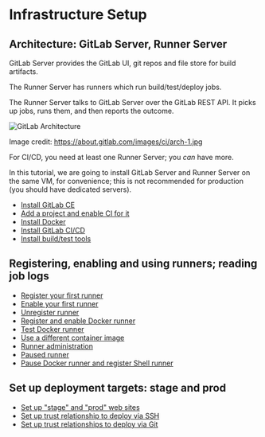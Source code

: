 # Infrastructure Setup

## Architecture: GitLab Server, Runner Server

GitLab Server provides the GitLab UI, git repos and file store for build artifacts.

The Runner Server has runners which run build/test/deploy jobs.

The Runner Server talks to GitLab Server over the GitLab REST API.
It picks up jobs, runs them, and then reports the outcome.

![GitLab Architecture](https://about.gitlab.com/images/ci/arch-1.jpg)

Image credit: https://about.gitlab.com/images/ci/arch-1.jpg

For CI/CD, you need at least one Runner Server; you _can_ have more.

In this tutorial, we are going to install GitLab Server and Runner Server
on the same VM, for convenience; this is not recommended for production
(you should have dedicated servers).


- [Install GitLab CE](10-installing-gitlab-ce.md)
- [Add a project and enable CI for it](12-setting-up-a-project.md)
- [Install Docker](15-installing-docker.md)
- [Install GitLab CI/CD](20-installing-gitlab-ci.md)
- [Install build/test tools](21-install-build-and-test-tools.md)



## Registering, enabling and using runners; reading job logs
- [Register your first runner](22-registering-our-first-runner.md)
- [Enable your first runner](18-enabling-shell-runner.md)
- [Unregister runner](24-unregistering-runners.md)
- [Register and enable Docker runner](25-register-and-enable-Docker-runner.md)
- [Test Docker runner](26-test-docker-runner.md)
- [Use a different container image](27-change-docker-image.md)
- [Runner administration](80-runners-admin.md)
- [Paused runner](84-paused-runner.md)
- [Pause Docker runner and register Shell runner](86-shell-again.md)

## Set up deployment targets: stage and prod
- [Set up "stage" and "prod" web sites](91-set-up-prod-and-stg-web-sites.md)
- [Set up trust relationship to deploy via SSH](92-deploy-using-ssh.md)
- [Set up trust relationships to deploy via Git](93-deploy-via-git.md)
